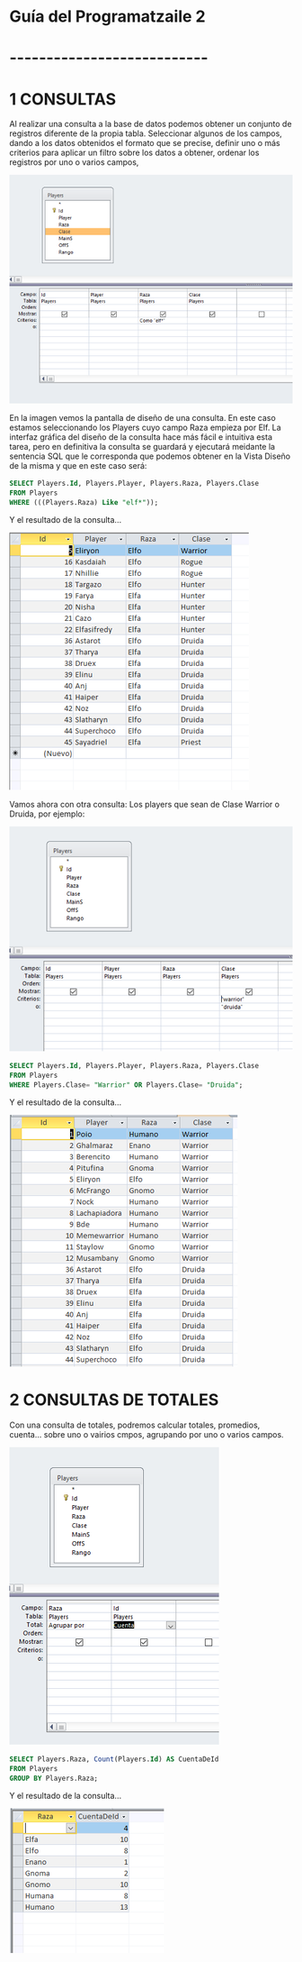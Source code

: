 # Guía del Programatzaile 2
# ---------------------------

# 1 CONSULTAS

Al realizar una consulta a la base de datos podemos obtener un conjunto de registros diferente de la propia tabla. Seleccionar algunos de los campos, dando a los datos obtenidos el formato que se precise, definir uno o más criterios para aplicar un filtro sobre los datos a obtener, ordenar los registros por uno o varios campos,

![Consulta 1](/images/Consulta01.png)

En la imagen vemos la pantalla de diseño de una consulta. En este caso estamos seleccionando los Players cuyo campo Raza empieza por Elf. La interfaz gráfica del diseño de la consulta hace más fácil e intuitiva esta tarea, pero en definitiva la consulta se guardará y ejecutará meidante la sentencia SQL que le corresponda que podemos obtener en la Vista Diseño de la misma y que en este caso será:

``` SQL
SELECT Players.Id, Players.Player, Players.Raza, Players.Clase
FROM Players
WHERE (((Players.Raza) Like "elf*"));
```

Y el resultado de la consulta...

![Consulta 2](/images/Consulta02.png)

Vamos ahora con otra consulta: Los players que sean de Clase Warrior o Druida, por ejemplo:

![Consulta 3](/images/Consulta03.png)

``` SQL
SELECT Players.Id, Players.Player, Players.Raza, Players.Clase
FROM Players
WHERE Players.Clase= "Warrior" OR Players.Clase= "Druida";
```

Y el resultado de la consulta...

![Consulta 4](/images/Consulta04.png)

# 2 CONSULTAS DE TOTALES

Con una consulta de totales, podremos calcular totales, promedios, cuenta... sobre uno o vairios cmpos, agrupando por uno o varios campos.

![Consulta 5](/images/Consulta05.png)

``` SQL
SELECT Players.Raza, Count(Players.Id) AS CuentaDeId
FROM Players
GROUP BY Players.Raza;
```

Y el resultado de la consulta...

![Consulta 6](/images/Consulta06.png)